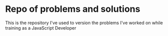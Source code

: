 # Repo of problems and solutions 

This is the repository I've used to version the problems I've worked on while training as a JavaScript Developer
